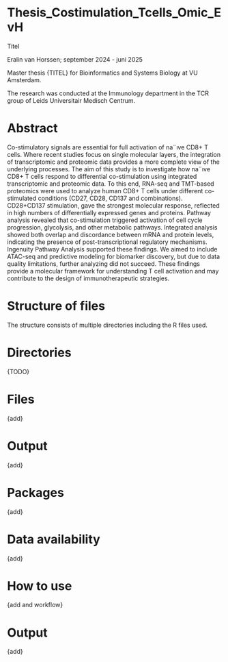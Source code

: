 # Thesis_Costimulation_Tcells_Omic_EvH
Titel 

Eralin van Horssen; september 2024 - juni 2025

Master thesis {TITEL} for Bioinformatics and Systems Biology at VU Amsterdam. 

The research was conducted at the Immunology department in the TCR group of Leids Universitair Medisch Centrum.

# Abstract
Co-stimulatory signals are essential for full activation of na¨ıve CD8+ T cells. Where recent studies focus on single molecular layers, the integration of transcriptomic and proteomic data provides a
more complete view of the underlying processes. The aim of this study is to investigate how na¨ıve CD8+ T cells respond to differential co-stimulation using integrated transcriptomic and proteomic
data. To this end, RNA-seq and TMT-based proteomics were used to analyze human CD8+ T cells under different co-stimulated conditions (CD27, CD28, CD137 and combinations). CD28+CD137 stimulation, gave the strongest molecular response, reflected in high numbers of differentially expressed genes and proteins. Pathway analysis revealed that co-stimulation triggered activation of cell cycle progression, glycolysis, and other metabolic pathways. Integrated analysis showed both overlap and discordance between mRNA and protein levels, indicating the presence of post-transcriptional regulatory mechanisms. Ingenuity Pathway Analysis supported these findings. We aimed to include ATAC-seq and predictive modeling for biomarker discovery, but due to data quality limitations, further analyzing did not succeed. These findings provide a molecular framework for understanding T cell activation and may contribute to the design of immunotherapeutic strategies.

# Structure of files
The structure consists of multiple directories including the R files used.

# Directories
{TODO}

# Files
{add} 

# Output
{add}

# Packages
{add} 

# Data availability 
{add}

# How to use
{add and workflow} 

# Output
{add} 
